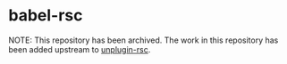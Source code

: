 # babel-rsc

NOTE: This repository has been archived. The work in this repository has been added upstream to [unplugin-rsc](https://github.com/jacob-ebey/unplugin-rsc).
